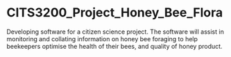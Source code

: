 # CITS3200_Project_Honey_Bee_Flora
Developing software for a citizen science project. The software will assist in monitoring and collating information on honey bee foraging to help beekeepers optimise the health of their bees, and quality of honey product.
